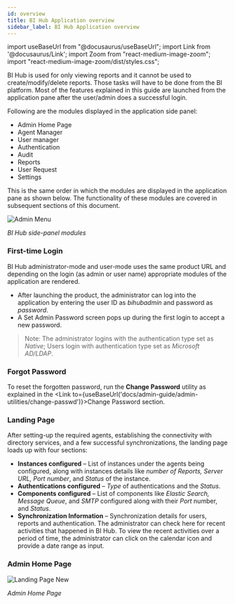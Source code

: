 ```yaml
---
id: overview
title: BI Hub Application overview
sidebar_label: BI Hub Application overview
---
```


import useBaseUrl from "@docusaurus/useBaseUrl";
import Link from '@docusaurus/Link';
import Zoom from "react-medium-image-zoom";
import "react-medium-image-zoom/dist/styles.css";

BI Hub is used for only viewing reports and it cannot be used to create/modify/delete reports. Those tasks will have to be done from the BI platform. Most of the features explained in this guide are launched from the application pane after the user/admin does a successful login.

Following are the modules displayed in the application side panel:

- <Link to={useBaseUrl('#admin-home-page')}>Admin Home Page</Link>
- <Link to={useBaseUrl('docs/admin-guide/admin-functions/integrate-bihub-platform-msad/edit-agent-instance')}>Agent Manager</Link>
- User manager
- Authentication
- Audit
- Reports
- User Request
- Settings

This is the same order in which the modules are displayed in the application pane as shown below. The functionality of these modules are covered in subsequent sections of this document.

<div style={{textAlign: 'center'}}>
  <Zoom>
<img alt="Admin Menu" src={useBaseUrl('/doc-images/admin-guide/overview/admin-menu.png')}/>
  </Zoom>
</div>

*BI Hub side-panel modules*

### First-time Login

BI Hub administrator-mode and user-mode uses the same product URL and depending on the 
login (as admin or user name) appropriate modules of the application are rendered. 
* After launching the product, the administrator can log into the application by entering the user ID as *bihubadmin* and password as *password*.
* A Set Admin Password screen pops up during the first login to accept a new password.

> Note: The administrator logins with the authentication type set as *Native*; 
Users login with authentication type set as *Microsoft AD/LDAP*.

### Forgot Password

To reset the forgotten password, run the **Change Password** utility as explained in the <Link to={useBaseUrl('docs/admin-guide/admin-utilities/change-passwd')}>Change Password</Link> section.

### Landing Page

After setting-up the required agents, establishing the connectivity with directory services, and a few successful synchronizations, the landing page loads up with four sections:

- **Instances configured** – List of instances under the agents being configured, along with instances details like *number of Reports, Server URL, Port number*, and *Status* of the instance.
- **Authentications configured** – *Type* of authentications and the *Status*.
- **Components configured** – List of components like *Elastic Search, Message Queue*, and *SMTP* configured along with their *Port* number, and *Status*.
- **Synchronization Information** – Synchronization details for users, reports and authentication. The administrator can check here for recent activities that happened in BI Hub. To view the recent activities over a period of time, the administrator can click on the calendar icon and provide a date range as input.

### Admin Home Page

<div style={{textAlign: 'center'}}>
  <Zoom>
<img alt="Landing Page New" src={useBaseUrl('/doc-images/admin-guide/overview/landing-page-new.png')}/>
  </Zoom>
</div>

*Admin Home Page*
